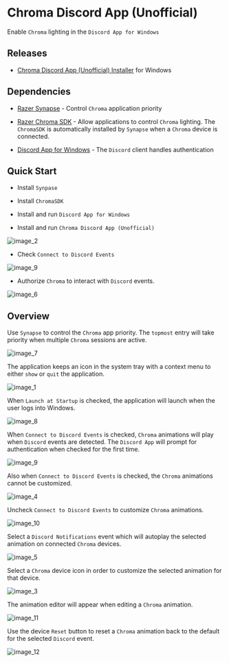 # Chroma Discord App (Unofficial)

Enable `Chroma` lighting in the `Discord App for Windows`

## Releases

* [Chroma Discord App (Unofficial) Installer](https://github.com/tgraupmann/ChromaDiscordApp/releases) for Windows

## Dependencies

* [Razer Synapse](https://www.razerzone.com/synapse) - Control `Chroma` application priority

* [Razer Chroma SDK](http://developer.razerzone.com/works-with-chroma/download/) - Allow applications to control `Chroma` lighting. The `ChromaSDK` is automatically installed by `Synapse` when a `Chroma` device is connected.

* [Discord App for Windows](https://discordapp.com/) - The `Discord` client handles authentication

## Quick Start

* Install `Synpase`

* Install `ChromaSDK`

* Install and run `Discord App for Windows`

* Install and run `Chroma Discord App (Unofficial)`

![image_2](images/image_2.png)

* Check `Connect to Discord Events`

![image_9](images/image_9.png)

* Authorize `Chroma` to interact with `Discord` events.

![image_6](images/image_6.png)

## Overview

Use `Synapse` to control the `Chroma` app priority. The `topmost` entry will take priority when multiple `Chroma` sessions are active.

![image_7](images/image_7.png)

The application keeps an icon in the system tray with a context menu to either `show` or `quit` the application.

![image_1](images/image_1.png)

When `Launch at Startup` is checked, the application will launch when the user logs into Windows.

![image_8](images/image_8.png)

When `Connect to Discord Events` is checked, `Chroma` animations will play when `Discord` events are detected. The `Discord App` will prompt for authentication when checked for the first time.

![image_9](images/image_9.png)

Also when `Connect to Discord Events` is checked, the `Chroma` animations cannot be customized.

![image_4](images/image_4.png)

Uncheck `Connect to Discord Events` to customize `Chroma` animations.

![image_10](images/image_10.png)

Select a `Discord Notifications` event which will autoplay the selected animation on connected `Chroma` devices.

![image_5](images/image_5.png)

Select a `Chroma` device icon in order to customize the selected animation for that device.

![image_3](images/image_3.png)

The animation editor will appear when editing a `Chroma` animation.

![image_11](images/image_11.png)

Use the device `Reset` button to reset a `Chroma` animation back to the default for the selected `Discord` event.

![image_12](images/image_12.png)
